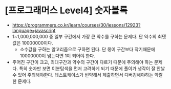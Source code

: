 # [프로그래머스 Level4] 숫자블록
- https://programmers.co.kr/learn/courses/30/lessons/12923?language=javascript
- 1~1,000,000,000 중 일부 구간에서 가장 큰 약수를 구하는 문제다. 단 약수의 최댓값은 10000000이다.
  - 소수값을 구하는 알고리즘으로 구하면 된다. 단 몫이 구간보다 작기때문에 10000000이 넘는다면 1이 되어야 한다.
- 주어진 구간이 크고, 최대구간과 약수의 구간이 다르기 때문에 주의해야 하는 문제다. 특히 숫자만 보면 이분탐색을 먼저 고려하게 되기 때문에 풀이가 생각이 잘 안날 수 있어 주의해야한다. 테스트케이스가 빈약해서 제출하면서 디버깅해야하는 악랄한 문제다.